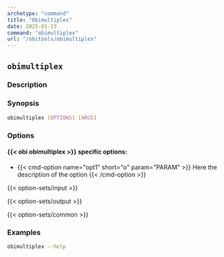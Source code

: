 ```yaml
---
archetype: "command"
title: "Obimultiplex"
date: 2025-01-23
command: "obimultiplex"
url: "/obitools/obimultiplex"
---
```


## `obimultiplex`

### Description 



### Synopsis

```bash
obimultiplex [OPTIONS] [ARGS]
```

### Options

#### {{< obi obimultiplex >}} specific options:

- {{< cmd-option name="opt1" short="o" param="PARAM" >}}
  Here the description of the option
  {{< /cmd-option >}}

{{< option-sets/input >}}

{{< option-sets/output >}}

{{< option-sets/common >}}

### Examples

```bash
obimultiplex --help
```
